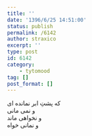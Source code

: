 ```yaml
---
title: ''
date: '1396/6/25 14:51:00'
status: publish
permalink: /6142
author: straxico
excerpt: ''
type: post
id: 6142
category:
    - tytomood
tag: []
post_format: []
---
```

که پشتِ ابر نمانده ای  
و نمی مانی  
و نخواهی ماند  
و نمانی خواه